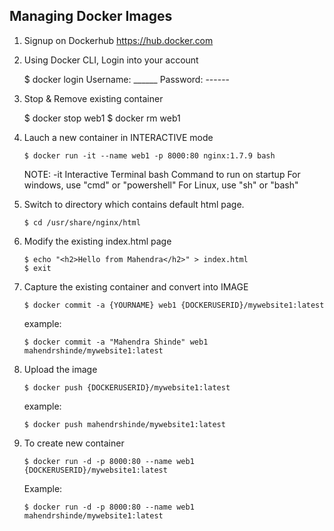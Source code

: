 ## Managing Docker Images

1.  Signup on Dockerhub https://hub.docker.com
2.  Using Docker CLI, Login into your account

    $ docker login
    Username: ______
    Password: ------

3.  Stop & Remove existing container

    $ docker stop web1
    $ docker rm web1

4.  Lauch a new container in INTERACTIVE mode

    ```
    $ docker run -it --name web1 -p 8000:80 nginx:1.7.9 bash   
    ```

    NOTE: -it   Interactive Terminal
          bash  Command to run on startup
            For windows, use "cmd" or "powershell"
            For Linux, use "sh" or "bash"

5.  Switch to directory which contains default html page.

    ```
    $ cd /usr/share/nginx/html
    ```

6.  Modify the existing index.html page

    ```
    $ echo "<h2>Hello from Mahendra</h2>" > index.html
    $ exit
    ```

7.  Capture the existing container and convert into IMAGE

    ```
    $ docker commit -a {YOURNAME} web1 {DOCKERUSERID}/mywebsite1:latest   
    ```

    example:
    ```
    $ docker commit -a "Mahendra Shinde" web1 mahendrshinde/mywebsite1:latest   
    ```

8.  Upload the image

    ```
    $ docker push {DOCKERUSERID}/mywebsite1:latest
    ```

    example:
    ```
    $ docker push mahendrshinde/mywebsite1:latest
    ```

9.  To create new container

    ```
    $ docker run -d -p 8000:80 --name web1 {DOCKERUSERID}/mywebsite1:latest
    ```
    
    Example:
    ```
    $ docker run -d -p 8000:80 --name web1 mahendrshinde/mywebsite1:latest
    ```
